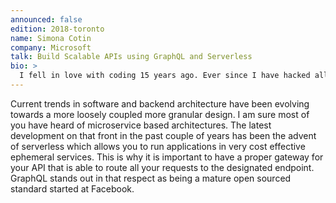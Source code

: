 ```yaml
---
announced: false
edition: 2018-toronto
name: Simona Cotin
company: Microsoft
talk: Build Scalable APIs using GraphQL and Serverless 
bio: >
  I fell in love with coding 15 years ago. Ever since I have hacked all kinds of projects in C/C++, Delphi, C#, PHP, Java, Python, Lisp, Javascript and hoping to learn Go this year. I started my career writing Delphi for Rad Studio at Borland (or Embarcadero). While working for Corvil and Arista Networks, developed a passion for data analytics platforms and network data as well as Angular with Typescript (right before it became super popular).
---
```


Current trends in software and backend architecture have been evolving towards a more loosely coupled more granular design. I am sure most of you have heard of microservice based architectures. The latest development on that front in the past couple of years has been the advent of serverless which allows you to run applications in very cost effective ephemeral services. This is why it is important to have a proper gateway for your API that is able to route all your requests to the designated endpoint. GraphQL stands out in that respect as being a mature open sourced standard started at Facebook.
